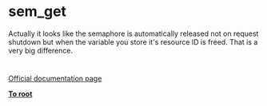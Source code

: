 # sem_get



Actually it looks like the semaphore is automatically released not on request shutdown but when the variable you store it&apos;s resource ID is freed. That is a very big difference.  

#

[Official documentation page](https://www.php.net/manual/en/function.sem-get.php)

**[To root](/README.md)**